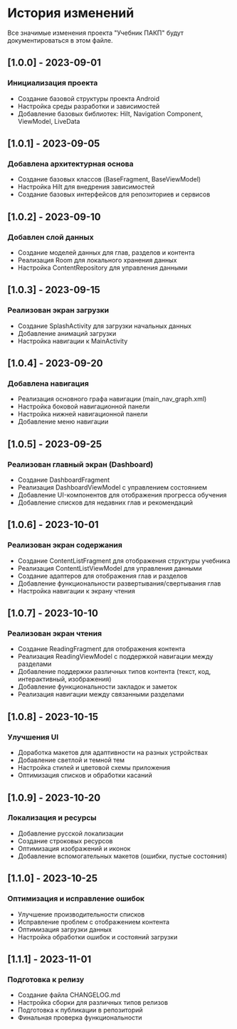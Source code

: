 # История изменений

Все значимые изменения проекта "Учебник ПАКП" будут документироваться в этом файле.

## [1.0.0] - 2023-09-01

### Инициализация проекта

- Создание базовой структуры проекта Android
- Настройка среды разработки и зависимостей
- Добавление базовых библиотек: Hilt, Navigation Component, ViewModel, LiveData

## [1.0.1] - 2023-09-05

### Добавлена архитектурная основа

- Создание базовых классов (BaseFragment, BaseViewModel)
- Настройка Hilt для внедрения зависимостей
- Создание базовых интерфейсов для репозиториев и сервисов

## [1.0.2] - 2023-09-10

### Добавлен слой данных

- Создание моделей данных для глав, разделов и контента
- Реализация Room для локального хранения данных
- Настройка ContentRepository для управления данными

## [1.0.3] - 2023-09-15

### Реализован экран загрузки

- Создание SplashActivity для загрузки начальных данных
- Добавление анимаций загрузки
- Настройка навигации к MainActivity

## [1.0.4] - 2023-09-20

### Добавлена навигация

- Реализация основного графа навигации (main_nav_graph.xml)
- Настройка боковой навигационной панели
- Настройка нижней навигационной панели
- Добавление меню навигации

## [1.0.5] - 2023-09-25

### Реализован главный экран (Dashboard)

- Создание DashboardFragment
- Реализация DashboardViewModel с управлением состоянием
- Добавление UI-компонентов для отображения прогресса обучения
- Добавление списков для недавних глав и рекомендаций

## [1.0.6] - 2023-10-01

### Реализован экран содержания

- Создание ContentListFragment для отображения структуры учебника
- Реализация ContentListViewModel для управления данными
- Создание адаптеров для отображения глав и разделов
- Добавление функциональности развертывания/свертывания глав
- Настройка навигации к экрану чтения

## [1.0.7] - 2023-10-10

### Реализован экран чтения

- Создание ReadingFragment для отображения контента
- Реализация ReadingViewModel с поддержкой навигации между разделами
- Добавление поддержки различных типов контента (текст, код, интерактивный, изображения)
- Добавление функциональности закладок и заметок
- Реализация навигации между связанными разделами

## [1.0.8] - 2023-10-15

### Улучшения UI

- Доработка макетов для адаптивности на разных устройствах
- Добавление светлой и темной тем
- Настройка стилей и цветовой схемы приложения
- Оптимизация списков и обработки касаний

## [1.0.9] - 2023-10-20

### Локализация и ресурсы

- Добавление русской локализации
- Создание строковых ресурсов
- Оптимизация изображений и иконок
- Добавление вспомогательных макетов (ошибки, пустые состояния)

## [1.1.0] - 2023-10-25

### Оптимизация и исправление ошибок

- Улучшение производительности списков
- Исправление проблем с отображением контента
- Оптимизация загрузки данных
- Настройка обработки ошибок и состояний загрузки

## [1.1.1] - 2023-11-01

### Подготовка к релизу

- Создание файла CHANGELOG.md
- Настройка сборки для различных типов релизов
- Подготовка к публикации в репозиторий
- Финальная проверка функциональности
